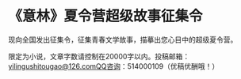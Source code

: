 # 《意林》夏令营超级故事征集令

现向全国发出征集令，征集青春文学故事，描摹出您心目中的超级夏令营。

限定为小说，文章字数请控制在20000字以内。投稿邮箱：yilingushitougao@126.comQQ咨询：514000109（优稿优酬哦！）